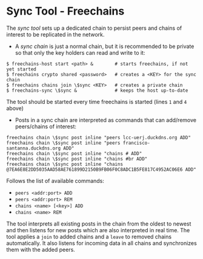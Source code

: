 # Sync Tool - Freechains

The *sync tool* sets up a dedicated chain to persist peers and chains of
interest to be replicated in the network.

- A *sync chain* is just a normal chain, but it is recommended to be private
  so that only the key holders can read and write to it:

```
$ freechains-host start <path> &        # starts freechains, if not yet started
$ freechains crypto shared <password>   # creates a <KEY> for the sync chain
$ freechains chains join \$sync <KEY>   # creates a private chain
$ freechains-sync \$sync &              # keeps the host up-to-date
```

The tool should be started every time freechains is started (lines `1` and `4`
above)

- Posts in a sync chain are interpreted as commands that can add/remove
  peers/chains of interest:

```
freechains chain \$sync post inline "peers lcc-uerj.duckdns.org ADD"
freechains chain \$sync post inline "peers francisco-santanna.duckdns.org ADD"
freechains chain \$sync post inline "chains # ADD"
freechains chain \$sync post inline "chains #br ADD"
freechains chain \$sync post inline "chains @7EA6E8E2DD5035AAD58AE761899D2150B9FB06F0C8ADC1B5FE817C4952AC06E6 ADD"
```

Follows the list of available commands:

- `peers <addr:port> ADD`
- `peers <addr:port> REM`
- `chains <name> [<key>] ADD`
- `chains <name> REM`

The tool interprets all existing posts in the chain from the oldest to newest
and then listens for new posts which are also interpreted in real time.
The tool applies a `join` to added chains and a `leave` to removed chains
automatically.
It also listens for incoming data in all chains and synchronizes them with the
added peers.
